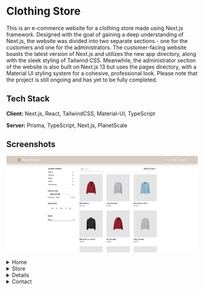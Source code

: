 
# Clothing Store

This is an e-commerce website for a clothing store made using Next.js framework. Designed with the goal of gaining a deep understanding of Next.js, the website was divided into two separate sections - one for the customers and one for the administrators. The customer-facing website boasts the latest version of Next.js and utilizes the new app directory, along with the sleek styling of Tailwind CSS. Meanwhile, the administrator section of the website is also built on Next.js 13 but uses the pages directory, with a Material UI styling system for a cohesive, professional look. Please note that the project is still ongoing and has yet to be fully completed.
## Tech Stack

**Client:** Next.js, React, TailwindCSS, Material-UI, TypeScript

**Server:** Prisma, TypeScript, Next.js, PlanetScale


## Screenshots

![App Screenshot](https://raw.githubusercontent.com/genti91/clothing-store/main/images/store1.png)

<details>
  <summary>Home</summary>
  <img src="https://raw.githubusercontent.com/genti91/clothing-store/main/images/home1.png" name="home1">
  <img src="https://raw.githubusercontent.com/genti91/clothing-store/main/images/home2.png" name="home2">
</details>

<details>
  <summary>Store</summary>
  <img src="https://raw.githubusercontent.com/genti91/clothing-store/main/images/store1.png" name="store1">
  <img src="https://raw.githubusercontent.com/genti91/clothing-store/main/images/store2.png" name="store2">
</details>

<details>
  <summary>Details</summary>
  <img src="https://raw.githubusercontent.com/genti91/clothing-store/main/images/details1.png" name="details1">
  <img src="https://raw.githubusercontent.com/genti91/clothing-store/main/images/details2.png" name="details2">
</details>

<details>
  <summary>Contact</summary>
  <img src="https://raw.githubusercontent.com/genti91/clothing-store/main/images/contact.png" name="contact">
</details>
